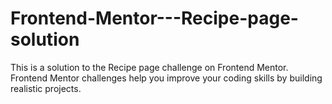 # Frontend-Mentor---Recipe-page-solution
This is a solution to the Recipe page challenge on Frontend Mentor. Frontend Mentor challenges help you improve your coding skills by building realistic projects.
